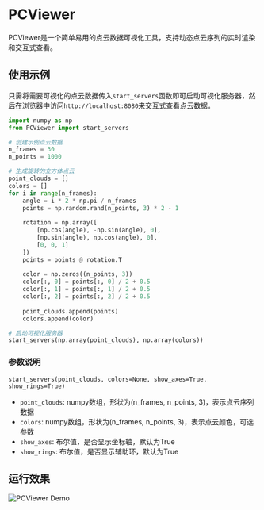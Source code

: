 # PCViewer

PCViewer是一个简单易用的点云数据可视化工具，支持动态点云序列的实时渲染和交互式查看。

## 使用示例
只需将需要可视化的点云数据传入`start_servers`函数即可启动可视化服务器，然后在浏览器中访问`http://localhost:8080`来交互式查看点云数据。

```python
import numpy as np
from PCViewer import start_servers

# 创建示例点云数据
n_frames = 30
n_points = 1000

# 生成旋转的立方体点云
point_clouds = []
colors = []
for i in range(n_frames):
    angle = i * 2 * np.pi / n_frames
    points = np.random.rand(n_points, 3) * 2 - 1
    
    rotation = np.array([
        [np.cos(angle), -np.sin(angle), 0],
        [np.sin(angle), np.cos(angle), 0],
        [0, 0, 1]
    ])
    points = points @ rotation.T
    
    color = np.zeros((n_points, 3))
    color[:, 0] = points[:, 0] / 2 + 0.5
    color[:, 1] = points[:, 1] / 2 + 0.5
    color[:, 2] = points[:, 2] / 2 + 0.5
    
    point_clouds.append(points)
    colors.append(color)

# 启动可视化服务器
start_servers(np.array(point_clouds), np.array(colors))
```

### 参数说明

`start_servers(point_clouds, colors=None, show_axes=True, show_rings=True)`

- `point_clouds`: numpy数组，形状为(n_frames, n_points, 3)，表示点云序列数据
- `colors`: numpy数组，形状为(n_frames, n_points, 3)，表示点云颜色，可选参数
- `show_axes`: 布尔值，是否显示坐标轴，默认为True
- `show_rings`: 布尔值，是否显示辅助环，默认为True

## 运行效果

![PCViewer Demo](assets/demo.gif)
